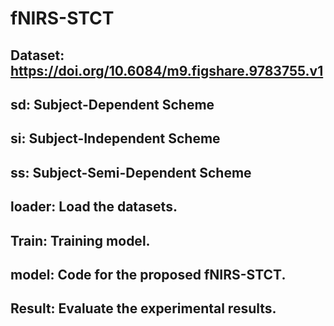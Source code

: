 # fNIRS-STCT
## Dataset: https://doi.org/10.6084/m9.figshare.9783755.v1
## sd: Subject-Dependent Scheme
## si: Subject-Independent Scheme
## ss: Subject-Semi-Dependent Scheme
## loader: Load the datasets.
## Train: Training model.
## model: Code for the proposed fNIRS-STCT.
## Result: Evaluate the experimental results.
